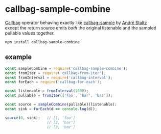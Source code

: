 # callbag-sample-combine

[Callbag](https://github.com/callbag/callbag) operator behaving exactly like [callbag-sample](https://github.com/staltz/callbag-sample) by [André Staltz](https://staltz.com/) except the return source emits *both* the original listenable and the sampled pullable values together.

`npm install callbag-sample-combine`

## example

```js
const sampleCombine = require('callbag-sample-combine');
const fromIter = require('callbag-from-iter');
const fromInterval = require('callbag-interval');
const forEach = require('callbag-for-each');

const listenable = fromInterval(1000);
const pullable = fromIter(['foo', 'bar', 'baz']);

const source = sampleCombine(pullable)(listenable);
const sink = forEach(d => console.log(d));

source(0, sink);   // [1, 'foo']
                   // [2, 'bar']
                   // [3, 'baz']
```
